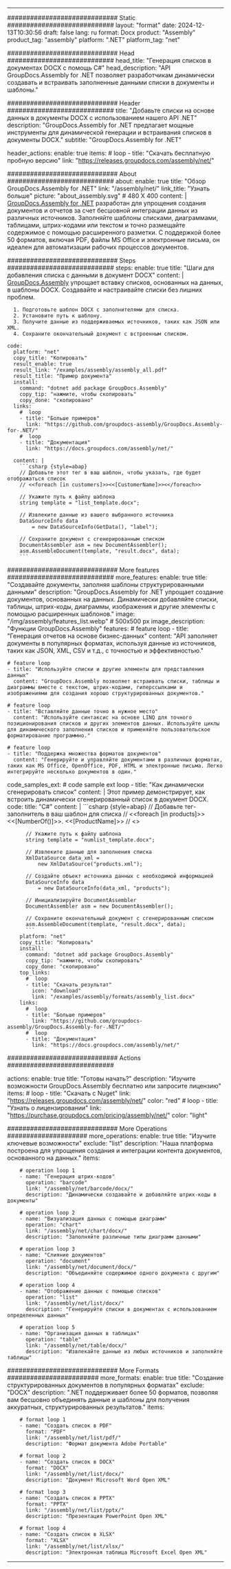 



---
############################# Static ############################
layout: "format"
date:  2024-12-13T10:30:56
draft: false
lang: ru
format: Docx
product: "Assembly"
product_tag: "assembly"
platform: ".NET"
platform_tag: "net"

############################# Head ############################
head_title: "Генерация списков в документах DOCX с помощь C#"
head_description: "API GroupDocs.Assembly for .NET позволяет разработчикам динамически создавать и встраивать заполненные данными списки в документы и шаблоны."

############################# Header ############################
title: "Добавьте списки на основе данных в документы DOCX с использованием нашего API .NET" 
description: "GroupDocs.Assembly for .NET предлагает мощные инструменты для динамической генерации и встраивания списков в документы DOCX."
subtitle: "GroupDocs.Assembly for .NET" 

header_actions:
  enable: true
  items:
    #  loop
    - title: "Скачать бесплатную пробную версию"
      link: "https://releases.groupdocs.com/assembly/net/"
      
############################# About ############################
about:
    enable: true
    title: "Обзор GroupDocs.Assembly for .NET"
    link: "/assembly/net/"
    link_title: "Узнать больше"
    picture: "about_assembly.svg" # 480 X 400
    content: |
       [GroupDocs.Assembly for .NET](/assembly/net/) разработан для упрощения создания документов и отчетов за счет бесшовной интеграции данных из различных источников. Заполняйте шаблоны списками, диаграммами, таблицами, штрих-кодами или текстом и точно размещайте содержимое с помощью расширенного разметки. С поддержкой более 50 форматов, включая PDF, файлы MS Office и электронные письма, он идеален для автоматизации рабочих процессов документов.

############################# Steps ############################
steps:
    enable: true
    title: "Шаги для добавления списка с данными в документ DOCX"
    content: |
      [GroupDocs.Assembly](/assembly/net/) упрощает вставку списков, основанных на данных, в шаблоны DOCX. Создавайте и настраивайте списки без лишних проблем.
      
      1. Подготовьте шаблон DOCX с заполнителями для списка.
      2. Установите путь к шаблону.
      3. Получите данные из поддерживаемых источников, таких как JSON или XML.
      4. Сохраните окончательный документ с встроенным списком.
   
    code:
      platform: "net"
      copy_title: "Копировать"
      result_enable: true
      result_link: "/examples/assembly/assembly_all.pdf"
      result_title: "Пример документа"
      install:
        command: "dotnet add package GroupDocs.Assembly"
        copy_tip: "нажмите, чтобы скопировать"
        copy_done: "скопировано"
      links:
        #  loop
        - title: "Больше примеров"
          link: "https://github.com/groupdocs-assembly/GroupDocs.Assembly-for-.NET/"
        #  loop
        - title: "Документация"
          link: "https://docs.groupdocs.com/assembly/net/"
          
      content: |
        ```csharp {style=abap}
        // Добавьте этот тег в ваш шаблон, чтобы указать, где будет отображаться список
        // <<foreach [in customers]>><<[CustomerName]>><</foreach>>

        // Укажите путь к файлу шаблона
        string template = "list_template.docx";

        // Извлеките данные из вашего выбранного источника
        DataSourceInfo data 
            = new DataSourceInfo(GetData(), "label");

        // Сохраните документ с сгенерированным списком
        DocumentAssembler asm = new DocumentAssembler();
        asm.AssembleDocument(template, "result.docx", data);
        ```            

############################# More features ############################
more_features:
  enable: true
  title: "Создавайте документы, заполняя шаблоны структурированными данными"
  description: "GroupDocs.Assembly for .NET упрощает создание документов, основанных на данных. Динамически добавляйте списки, таблицы, штрих-коды, диаграммы, изображения и другие элементы с помощью расширенных шаблонов."
  image: "/img/assembly/features_list.webp" # 500x500 px
  image_description: "Функции GroupDocs.Assembly"
  features:
    # feature loop
    - title: "Генерация отчетов на основе бизнес-данных"
      content: "API заполняет документы в популярных форматах, используя данные из источников, таких как JSON, XML, CSV и т.д., с точностью и эффективностью."

    # feature loop
    - title: "Используйте списки и другие элементы для представления данных"
      content: "GroupDocs.Assembly позволяет встраивать списки, таблицы и диаграммы вместе с текстом, штрих-кодами, гиперссылками и изображениями для создания хорошо структурированных документов."

    # feature loop
    - title: "Вставляйте данные точно в нужное место"
      content: "Используйте синтаксис на основе LINQ для точного позиционирования списков и других элементов данных. Используйте циклы для динамического заполнения списков и применяйте пользовательское форматирование программно."

    # feature loop
    - title: "Поддержка множества форматов документов"
      content: "Генерируйте и управляйте документами в различных форматах, таких как MS Office, OpenOffice, PDF, HTML и электронные письма. Легко интегрируйте несколько документов в один."
      
  code_samples_ext:
    # code sample ext loop
    - title: "Как динамически сгенерировать список"
      content: |
        Этот пример демонстрирует, как встроить динамически сгенерированный список в документ DOCX.
      code:
        title: "C#"
        content: |
          ```csharp {style=abap}
          // Добавьте тег-заполнитель в ваш шаблон для списка
          // <<foreach [in products]>><<[NumberOf()]>>. <<[ProductName]>>
          // <</foreach>>

          // Укажите путь к файлу шаблона
          string template = "numlist_template.docx";

          // Извлеките данные для заполнения списка
          XmlDataSource data_xml =
              new XmlDataSource("products.xml");

          // Создайте объект источника данных с необходимой информацией
          DataSourceInfo data 
              = new DataSourceInfo(data_xml, "products");

          // Инициализируйте DocumentAssembler
          DocumentAssembler asm = new DocumentAssembler();

          // Сохраните окончательный документ с сгенерированным списком
          asm.AssembleDocument(template, "result.docx", data);
          ```
        platform: "net"
        copy_title: "Копировать"
        install:
          command: "dotnet add package GroupDocs.Assembly"
          copy_tip: "нажмите, чтобы скопировать"
          copy_done: "скопировано"
        top_links:
          #  loop
          - title: "Скачать результат"
            icon: "download"
            link: "/examples/assembly/formats/assembly_list.docx"
        links:
          #  loop
          - title: "Больше примеров"
            link: "https://github.com/groupdocs-assembly/GroupDocs.Assembly-for-.NET/"
          #  loop
          - title: "Документация"
            link: "https://docs.groupdocs.com/assembly/net/"
            

            


############################# Actions ############################

actions:
  enable: true
  title: "Готовы начать?"
  description: "Изучите возможности GroupDocs.Assembly бесплатно или запросите лицензию"
  items:
    #  loop
    - title: "Скачать с Nuget"
      link: "https://releases.groupdocs.com/assembly/net/"
      color: "red"
        #  loop
    - title: "Узнать о лицензировании"
      link: "https://purchase.groupdocs.com/pricing/assembly/net/"
      color: "light"


############################# More Operations #####################
more_operations:
    enable: true
    title: "Изучите ключевые возможности"
    exclude: "list"
    description: "Наша платформа построена для упрощения создания и интеграции контента документов, основанного на данных."
    items: 
          
        # operation loop 1
        - name: "Генерация штрих-кодов"
          operation: "barcode"
          link: "/assembly/net/barcode/docx/"
          description: "Динамически создавайте и добавляйте штрих-коды в документы"

        # operation loop 2
        - name: "Визуализация данных с помощью диаграмм"
          operation: "chart"
          link: "/assembly/net/chart/docx/"
          description: "Заполняйте различные типы диаграмм данными"

        # operation loop 3
        - name: "Слияние документов"
          operation: "document"
          link: "/assembly/net/document/docx/"
          description: "Объединяйте содержимое одного документа с другим"

        # operation loop 4
        - name: "Отображение данных с помощью списков"
          operation: "list"
          link: "/assembly/net/list/docx/"
          description: "Генерируйте списки в документах с использованием определенных данных"

        # operation loop 5
        - name: "Организация данных в таблицах"
          operation: "table"
          link: "/assembly/net/table/docx/"
          description: "Извлекайте данные из любых источников и заполняйте таблицы"
         
          
############################# More Formats ########################
more_formats:
    enable: true
    title: "Создание структурированных документов в популярных форматах"
    exclude: "DOCX"
    description: ".NET поддерживает более 50 форматов, позволяя вам бесшовно объединять данные и шаблоны для получения аккуратных, структурированных результатов."
    items: 
          
        # format loop 1
        - name: "Создать список в PDF"
          format: "PDF"
          link: "/assembly/net/list/pdf/"
          description: "Формат документа Adobe Portable"
          
        # format loop 2
        - name: "Создать список в DOCX"
          format: "DOCX"
          link: "/assembly/net/list/docx/"
          description: "Документ Microsoft Word Open XML"
          
        # format loop 3
        - name: "Создать список в PPTX"
          format: "PPTX"
          link: "/assembly/net/list/pptx/"
          description: "Презентация PowerPoint Open XML"
          
        # format loop 4
        - name: "Создать список в XLSX"
          format: "XLSX"
          link: "/assembly/net/list/xlsx/"
          description: "Электронная таблица Microsoft Excel Open XML"


          

---